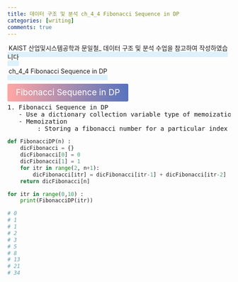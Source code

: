 ```yaml
---
title: 데이터 구조 및 분석 ch_4_4 Fibonacci Sequence in DP
categories: [writing] 
comments: true
---
```

<p><span style="border-bottom: 12px solid #dcf1fb; padding: 0 0 0 0.2em;">KAIST 산업및시스템공학과 문일철_ 데이터 구조 및 분석 수업을 참고하여 작성하였습니다</span></p>
<p><span style="border-bottom: 12px solid #dcf1fb; padding: 0 0 0 0.2em;">ch_4_4 Fibonacci Sequence in DP</span></p>

<html lang="en">
<head>
    <meta charset="UTF-8">
    <title>정의</title>
</head>
<body>

<pre>
</pre>

<p><span style="background: linear-gradient(to right, #ffa7a3, #5673bd); padding: 0.43em 1em; font-size: 19px; border-radius: 3px; color: #ffffff;">Fibonacci Sequence in DP</span></p>

<pre>
1. Fibonacci Sequence in DP
   - Use a dictionary collection variable type of memoization
   - Memoization
        : Storing a fibonacci number for a particular index
</pre>
</body>
</html>

```python
def FibonacciDP(n) :
    dicFibonacci = {}
    dicFibonacci[0] = 0
    dicFibonacci[1] = 1
    for itr in range(2, n+1):
        dicFibonacci[itr] = dicFibonacci[itr-1] + dicFibonacci[itr-2]
    return dicFibonacci[n]

for itr in range(0,10) :
    print(FibonacciDP(itr))

# 0
# 1
# 1
# 2
# 3
# 5
# 8
# 13
# 21
# 34
```